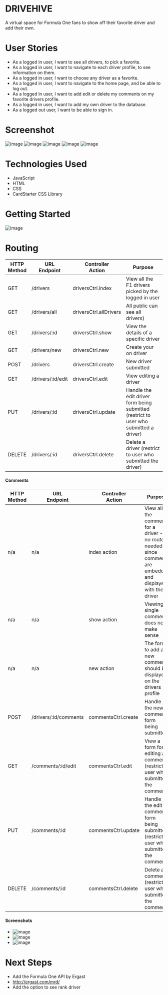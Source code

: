 
# DRIVEHIVE

A virtual space for Formula One fans to show off their favorite driver and add their own.

# User Stories
- As a logged in user, I want to see all drivers, to pick a favorite.
- As a logged in user, I want to navigate to each driver profile, to see information on them.
- As a logged in user, I want to choose any driver as a favorite.
- As a logged in user, I want to navigate to the home page, and be able to log out.
- As a logged in user, I want to add edit or delete my comments on my favorite drivers profile.
- As a logged in user, I want to add my own driver to the database.
- As a logged out user, I want to be able to sign in.

# Screenshot
 ![image](https://github.com/JordonM/Unit2Project/assets/14878928/3f1025be-43ef-4567-b494-f19cbf2fd86f)
![image](https://github.com/JordonM/Unit2Project/assets/14878928/8e5a4f8b-0db0-4a71-bbf6-713beefe5da4)
![image](https://github.com/JordonM/Unit2Project/assets/14878928/075008f9-82ce-4394-b042-de4657192008)
![image](https://github.com/JordonM/Unit2Project/assets/14878928/ce96e893-5bab-44fb-83d6-e6ba33082ab7)
![image](https://github.com/JordonM/Unit2Project/assets/14878928/738bb4c7-f2a8-4556-b041-3114985f1bcd)


# Technologies Used

- JavaScript
- HTML
- CSS
- CardStarter CSS Library

# Getting Started

![image](https://github.com/JordonM/Unit2Project/assets/14878928/d24b24f0-ac43-4925-bc05-1bb6774a3c33)



# Routing 
|HTTP<br>Method|URL<br>Endpoint|Controller<br>Action|Purpose|
|---|---|---|---|
| GET | /drivers | driversCtrl.index | View all the F1 drivers picked by the logged in user |
| GET | /drivers/all | driversCtrl.allDrivers | All public can see all drivers) |
| GET | /drivers/:id | driversCtrl.show | View the details of a specific driver |
| GET | /drivers/new | driversCtrl.new | Create your on driver
| POST | /drivers | driversCtrl.create | New driver submitted |
| GET | /drivers/:id/edit | driversCtrl.edit | View editing a driver |
| PUT | /drivers/:id| driversCtrl.update | Handle the edit driver form being submitted (restrict to user who submitted a driver) |
| DELETE | /drivers/:id| driversCtrl.delete | Delete a driver (restrict to user who submitted the driver) |


#### Comments


|HTTP<br>Method|URL<br>Endpoint|Controller<br>Action|Purpose|
|---|---|---|---|
| n/a | n/a | index action | View all the comments for a driver - no route needed since comments are embedded and displayed with the driver |
| n/a | n/a | show action | Viewing a single comment does not make sense |
| n/a | n/a | new action | The form to add a new comment should be displayed on the drivers profile |
| POST | /drivers/:id/comments | commentsCtrl.create | Handle the new comment form being submitted |
| GET | /comments/:id/edit | commentsCtrl.edit | View a form for editing a comment (restrict to user who submitted the comment) |
| PUT | /comments/:id| commentsCtrl.update | Handle the edit comment form being submitted (restrict to user who submitted the comment) |
| DELETE | /comments/:id| commentsCtrl.delete | Delete a comment (restrict to user who submitted the comment) |


#### Screenshots
- ![image](https://github.com/JordonM/Unit2Project/assets/14878928/1d4a5475-236c-4974-9566-a41b82e67802)
- ![image](https://github.com/JordonM/Unit2Project/assets/14878928/2a4e009f-bdec-4e74-9c01-14ae3678bee2)
- ![image](https://github.com/JordonM/Unit2Project/assets/14878928/ff1d5ca7-33ce-4d66-a631-cd8cc7f3f96f)


# Next Steps

- Add the Formula One API by Ergast
- http://ergast.com/mrd/
- Add the option to see rank driver


